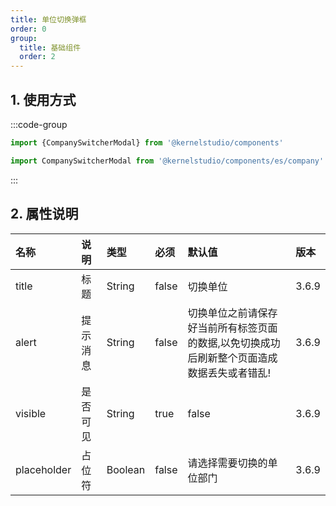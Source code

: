 ```yaml
---
title: 单位切换弹框
order: 0
group:
  title: 基础组件
  order: 2
---
```


## 1. 使用方式

:::code-group

```js [默认]
import {CompanySwitcherModal} from '@kernelstudio/components'
```

```js [单个导入]
import CompanySwitcherModal from '@kernelstudio/components/es/company'
```

:::

## 2. 属性说明

| 名称          | 说明   | 类型      | 必须    | 默认值                                            | 版本    |
|:------------|:-----|:--------|:------|:-----------------------------------------------|:------|
| title       | 标题   | String  | false | 切换单位                                           | 3.6.9 |
| alert       | 提示消息 | String  | false | 切换单位之前请保存好当前所有标签页面的数据,以免切换成功后刷新整个页面造成数据丢失或者错乱! | 3.6.9 |
| visible     | 是否可见 | String  | true  | false                                          | 3.6.9 |
| placeholder | 占位符  | Boolean | false | 请选择需要切换的单位部门                                   | 3.6.9 |

